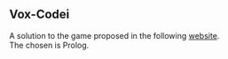 ## Vox-Codei
A solution to the game proposed in the following [website](https://www.codingame.com/training/hard/vox-codei-episode-1). <br>
The chosen is Prolog.
